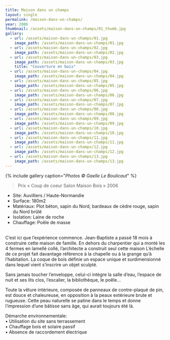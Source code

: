 ```yaml
---
title: Maison dans un champs
layout: single
permalink: /maison-dans-un-champs/
year: 2006
thumbnail: /assets/maison-dans-un-champs/01_thumb.jpg
gallery: 
  - url: /assets/maison-dans-un-champs/01.jpg
    image_path: /assets/maison-dans-un-champs/01.jpg
  - url: /assets/maison-dans-un-champs/02.jpg
    image_path: /assets/maison-dans-un-champs/02.jpg
  - url: /assets/maison-dans-un-champs/03.jpg
    image_path: /assets/maison-dans-un-champs/03.jpg
    title: "Couverture en bois"
  - url: /assets/maison-dans-un-champs/04.jpg
    image_path: /assets/maison-dans-un-champs/04.jpg
  - url: /assets/maison-dans-un-champs/05.jpg
    image_path: /assets/maison-dans-un-champs/05.jpg
  - url: /assets/maison-dans-un-champs/06.jpg
    image_path: /assets/maison-dans-un-champs/06.jpg
  - url: /assets/maison-dans-un-champs/07.jpg
    image_path: /assets/maison-dans-un-champs/07.jpg
  - url: /assets/maison-dans-un-champs/08.jpg
    image_path: /assets/maison-dans-un-champs/08.jpg
  - url: /assets/maison-dans-un-champs/09.jpg
    image_path: /assets/maison-dans-un-champs/09.jpg
  - url: /assets/maison-dans-un-champs/10.jpg
    image_path: /assets/maison-dans-un-champs/10.jpg
  - url: /assets/maison-dans-un-champs/11.jpg
    image_path: /assets/maison-dans-un-champs/11.jpg
  - url: /assets/maison-dans-un-champs/12.jpg
    image_path: /assets/maison-dans-un-champs/12.jpg
  - url: /assets/maison-dans-un-champs/13.jpg
    image_path: /assets/maison-dans-un-champs/13.jpg
---
```


{% include gallery caption="*Photos © Gaelle Le Boulicaut*" %}


> Prix « Coup de coeur Salon Maison Bois » 2006

  * Site: Auvilliers / Haute-Normandie
  * Surface: 180m2
  * Matériaux: Plot béton, sapin du Nord, bardeaux de cèdre rouge, sapin du Nord brûlé
  * Isolation: Laine de roche
  * Chauffage: Poêle de masse

<br>C’est ici que l’expérience commence. Jean-Baptiste a passé 18 mois à construire cette maison de famille. En dehors du charpentier qui a monté les 4 fermes en lamellé collé, l’architecte a construit seul cette maison
L’échelle de ce projet fait davantage référence à la chapelle ou à la grange qu’à l’habitation. La coque de bois définie un espace unique et surdimensionné dans lequel vient s’inscrire un objet sculpté.

Sans jamais toucher l’enveloppe, celui-ci intègre la salle d’eau, l’espace de nuit et ses lits clos, l’escalier, la bibliothèque, le poêle...

Toute la vêture intérieure, composée de panneaux de contre-plaqué de pin, est douce et chaleureuse, en opposition à la peaux extérieure brute et rugueuse.
Cette peau naturelle se patine dans le temps et donne l’impression d’une bâtisse sans âge, qui aurait toujours été là.

Démarche environnementale:
<br>&bull; Utilisation du site sans terrassement 
<br>&bull; Chauffage bois et solaire passif 
<br>&bull; Absence de raccordement électrique



